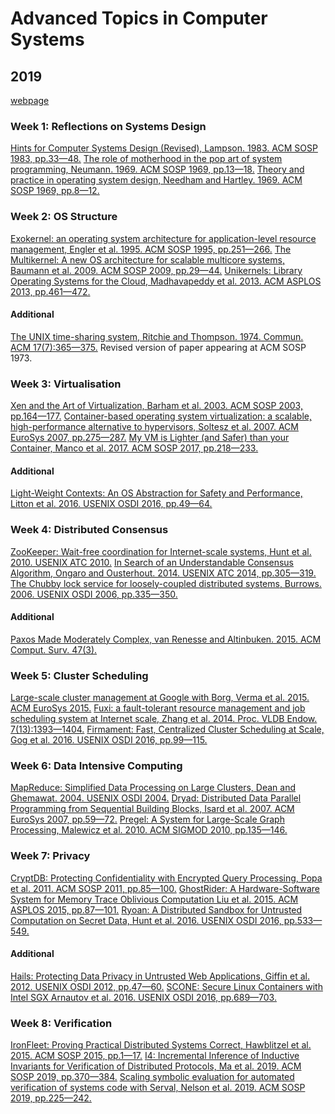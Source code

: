 # Advanced Topics in Computer Systems

## 2019

[webpage](https://www.cl.cam.ac.uk/teaching/1920/R01/materials.html)

### Week 1: Reflections on Systems Design

[Hints for Computer Systems Design (Revised), Lampson. 1983. ACM SOSP 1983,
pp.33—48.](http://dx.doi.org/10.1145/800217.806614)
[The role of motherhood in the pop art of system programming, Neumann. 1969. ACM SOSP 1969, pp.13—18.](http://dx.doi.org/10.1145/961053.961060)
[Theory and practice in operating system design, Needham and Hartley. 1969. ACM SOSP 1969,
pp.8—12.](http://dx.doi.org/10.1145/961053.961058)

### Week 2: OS Structure

[Exokernel: an operating system architecture for application-level resource management, Engler et al. 1995. ACM SOSP 1995, pp.251—266.](http://dx.doi.org/10.1145/224056.224076)
[The Multikernel: A new OS architecture for scalable multicore systems, Baumann et al. 2009. ACM SOSP 2009, pp.29—44.](https://doi.org/10.1145/1629575.1629579)
[Unikernels: Library Operating Systems for the Cloud, Madhavapeddy et al. 2013. ACM ASPLOS 2013, pp.461—472.](http://dx.doi.org/10.1145/2451116.2451167)

#### Additional

[The UNIX time-sharing system, Ritchie and Thompson. 1974. Commun. ACM
17(7):365—375.](http://dx.doi.org/10.1145/361011.361061)
Revised version of paper appearing at ACM SOSP 1973.

### Week 3: Virtualisation

[Xen and the Art of Virtualization, Barham et al. 2003. ACM SOSP 2003,
pp.164—177.](http://dx.doi.org/10.1145/945445.945462)
[Container-based operating system virtualization: a scalable, high-performance alternative to hypervisors, Soltesz et al. 2007. ACM EuroSys 2007, pp.275—287.](http://dx.doi.org/10.1145/1272996.1273025)
[My VM is Lighter (and Safer) than your Container, Manco et al. 2017. ACM SOSP 2017,
pp.218—233.](https://doi.org/10.1145/3132747.3132763)

#### Additional

[Light-Weight Contexts: An OS Abstraction for Safety and Performance, Litton et al. 2016. USENIX OSDI 2016, pp.49—64.](https://www.usenix.org/conference/osdi16/technical-sessions/presentation/litton)

### Week 4: Distributed Consensus

[ZooKeeper: Wait-free coordination for Internet-scale systems, Hunt et al. 2010. USENIX ATC
2010.](https://www.usenix.org/legacy/event/usenix10/tech/#Hunt)
[In Search of an Understandable Consensus Algorithm, Ongaro and Ousterhout. 2014. USENIX ATC 2014, pp.305—319.](https://www.usenix.org/conference/atc14/technical-sessions/presentation/ongaro)
[The Chubby lock service for loosely-coupled distributed systems, Burrows. 2006. USENIX OSDI 2006, pp.335—350.](http://dl.acm.org/citation.cfm?id=1298487)

#### Additional

[Paxos Made Moderately Complex, van Renesse and Altinbuken. 2015. ACM Comput. Surv.
47(3).](http://dx.doi.org/10.1145/2673577)

### Week 5: Cluster Scheduling

[Large-scale cluster management at Google with Borg, Verma et al. 2015. ACM EuroSys
2015.](http://dx.doi.org/10.1145/2741948.2741964)
[Fuxi: a fault-tolerant resource management and job scheduling system at Internet scale, Zhang et al. 2014. Proc. VLDB Endow. 7(13):1393—1404.](http://dx.doi.org/10.14778/2733004.2733012)
[Firmament: Fast, Centralized Cluster Scheduling at Scale, Gog et al. 2016. USENIX OSDI 2016, pp.99—115.](https://www.usenix.org/conference/osdi16/technical-sessions/presentation/gog)

### Week 6: Data Intensive Computing

[MapReduce: Simplified Data Processing on Large Clusters, Dean and Ghemawat. 2004. USENIX OSDI 2004.](https://www.usenix.org/legacy/events/osdi04/tech/dean.html)
[Dryad: Distributed Data Parallel Programming from Sequential Building Blocks, Isard et al. 2007. ACM EuroSys 2007, pp.59—72.](http://dx.doi.org/10.1145/1272996.1273005)
[Pregel: A System for Large-Scale Graph Processing, Malewicz et al. 2010. ACM SIGMOD 2010, pp.135—146.](http://dx.doi.org/10.1145/1807167.1807184)

### Week 7: Privacy

[CryptDB: Protecting Confidentiality with Encrypted Query Processing, Popa et al. 2011. ACM SOSP 2011, pp.85—100.](http://dx.doi.org/10.1145/2043556.2043566)
[GhostRider: A Hardware-Software System for Memory Trace Oblivious Computation Liu et al. 2015. ACM ASPLOS 2015, pp.87—101.](https://doi.org/10.1145/2694344.2694385)
[Ryoan: A Distributed Sandbox for Untrusted Computation on Secret Data, Hunt et al. 2016. USENIX OSDI 2016, pp.533—549.](https://www.usenix.org/conference/osdi16/technical-sessions/presentation/hunt)

#### Additional

[Hails: Protecting Data Privacy in Untrusted Web Applications, Giffin et al. 2012. USENIX OSDI 2012, pp.47—60.](https://www.usenix.org/conference/osdi12/technical-sessions/presentation/giffin)
[SCONE: Secure Linux Containers with Intel SGX Arnautov et al. 2016. USENIX OSDI 2016,
pp.689—703.](https://www.usenix.org/conference/osdi16/technical-sessions/presentation/arnautov)

### Week 8: Verification

[IronFleet: Proving Practical Distributed Systems Correct, Hawblitzel et al. 2015. ACM SOSP 2015, pp.1—17.](https://dl.acm.org/doi/abs/10.1145/2815400.2815428)
[I4: Incremental Inference of Inductive Invariants for Verification of Distributed Protocols, Ma et al. 2019. ACM SOSP 2019, pp.370—384.](https://dl.acm.org/doi/10.1145/3341301.3359651)
[Scaling symbolic evaluation for automated verification of systems code with Serval, Nelson et al. 2019. ACM SOSP 2019, pp.225—242.](https://dl.acm.org/doi/10.1145/3341301.3359641)
